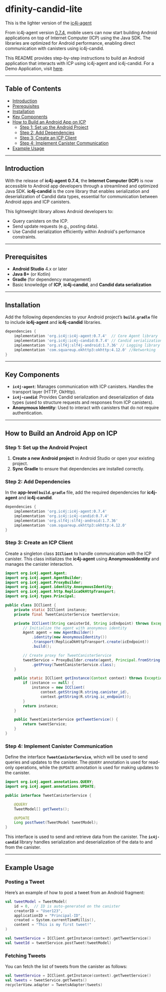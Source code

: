 # dfinity-candid-lite
This is the lighter version of the [ic4j-agent](https://github.com/ic4j/ic4j-agent)

From ic4j-agent version [0.7.4](https://repo1.maven.org/maven2/org/ic4j/ic4j-agent/0.7.4/), mobile users can now start building Android applications on top of Internet Computer (ICP) using the Java SDK. The libraries are optimized for Android performance, enabling direct communication with canisters using ic4j-candid.

This README provides step-by-step instructions to build an Android application that interacts with ICP using ic4j-agent and ic4j-candid.
For a Demo Application, visit [here](https://github.com/nikhil5642/ICP-TweetApp).

---

## Table of Contents
- [Introduction](#introduction)
- [Prerequisites](#prerequisites)
- [Installation](#installation)
- [Key Components](#key-components)
- [How to Build an Android App on ICP](#how-to-build-an-android-app-on-icp)
  - [Step 1: Set up the Android Project](#step-1-set-up-the-android-project)
  - [Step 2: Add Dependencies](#step-2-add-dependencies)
  - [Step 3: Create an ICP Client](#step-3-create-an-icp-client)
  - [Step 4: Implement Canister Communication](#step-4-implement-canister-communication)
- [Example Usage](#example-usage)

---

## Introduction

With the release of **ic4j-agent 0.7.4**, the **Internet Computer (ICP)** is now accessible to Android app developers through a streamlined and optimized Java SDK. **ic4j-candid** is the core library that enables serialization and deserialization of Candid data types, essential for communication between Android apps and ICP canisters.

This lightweight library allows Android developers to:
- Query canisters on the ICP.
- Send update requests (e.g., posting data).
- Use Candid serialization efficiently within Android's performance constraints.

---

## Prerequisites

- **Android Studio** 4.x or later
- **Java 8+** (or Kotlin)
- **Gradle** (for dependency management)
- Basic knowledge of **ICP**, **ic4j-candid**, and **Candid data serialization**
  
---

## Installation

Add the following dependencies to your Android project’s **`build.gradle`** file to include **ic4j-agent** and **ic4j-candid** libraries.

```gradle
dependencies {
    implementation 'org.ic4j:ic4j-agent:0.7.4'  // Core Agent library
    implementation 'org.ic4j:ic4j-candid:0.7.4' // Candid serialization
    implementation 'org.slf4j:slf4j-android:1.7.36' // Logging library designed for Android
    implementation 'com.squareup.okhttp3:okhttp:4.12.0' //Networking
}
```

---

## Key Components

- **`ic4j-agent`**: Manages communication with ICP canisters. Handles the transport layer (HTTP, OkHttp).
- **`ic4j-candid`**: Provides Candid serialization and deserialization of data types (used to structure requests and responses from ICP canisters).
- **Anonymous Identity**: Used to interact with canisters that do not require authentication.

---

## How to Build an Android App on ICP

### Step 1: Set up the Android Project

1. **Create a new Android project** in Android Studio or open your existing project.
2. **Sync Gradle** to ensure that dependencies are installed correctly.

### Step 2: Add Dependencies

In the **app-level `build.gradle`** file, add the required dependencies for **ic4j-agent** and **ic4j-candid**.

```gradle
dependencies {
    implementation 'org.ic4j:ic4j-agent:0.7.4'
    implementation 'org.ic4j:ic4j-candid:0.7.4'
    implementation 'org.slf4j:slf4j-android:1.7.36' 
    implementation 'com.squareup.okhttp3:okhttp:4.12.0' 
}
```

### Step 3: Create an ICP Client

Create a singleton class **`ICClient`** to handle communication with the ICP canister. This class initializes the **ic4j-agent** using **AnonymousIdentity** and manages the canister interaction.

```java
import org.ic4j.agent.Agent;
import org.ic4j.agent.AgentBuilder;
import org.ic4j.agent.ProxyBuilder;
import org.ic4j.agent.identity.AnonymousIdentity;
import org.ic4j.agent.http.ReplicaOkHttpTransport;
import org.ic4j.types.Principal;

public class ICClient {
    private static ICClient instance;
    private final TweetCanisterService tweetService;

    private ICClient(String canisterId, String icEndpoint) throws Exception {
        // Initialize the agent with anonymous identity
        Agent agent = new AgentBuilder()
            .identity(new AnonymousIdentity())
            .transport(ReplicaOkHttpTransport.create(icEndpoint))
            .build();

        // Create proxy for TweetCanisterService
        tweetService = ProxyBuilder.create(agent, Principal.fromString(canisterId))
            .getProxy(TweetCanisterService.class);
    }

    public static ICClient getInstance(Context context) throws Exception {
        if (instance == null) {
            instance = new ICClient(
                context.getString(R.string.canister_id),
                context.getString(R.string.ic_endpoint));
        }
        return instance;
    }

    public TweetCanisterService getTweetService() {
        return tweetService;
    }
}
```

### Step 4: Implement Canister Communication

Define the interface **`TweetCanisterService`**, which will be used to send queries and updates to the canister. The `@QUERY` annotation is used for read-only operations, while the `@UPDATE` annotation is used for making updates to the canister.

```java
import org.ic4j.agent.annotations.QUERY;
import org.ic4j.agent.annotations.UPDATE;

public interface TweetCanisterService {

    @QUERY
    TweetModel[] getTweets();

    @UPDATE
    Long postTweet(TweetModel tweetModel);
}
```

This interface is used to send and retrieve data from the canister. The **`ic4j-candid`** library handles serialization and deserialization of the data to and from the canister.

---

## Example Usage

### Posting a Tweet

Here’s an example of how to post a tweet from an Android fragment:

```kotlin
val tweetModel = TweetModel(
    id = 0,  // ID is auto-generated on the canister
    creatorID = "User123",
    applicationID = "Principal-ID",
    created = System.currentTimeMillis(),
    content = "This is my first tweet!"
)

val tweetService = ICClient.getInstance(context).getTweetService()
val tweetId = tweetService.postTweet(tweetModel)
```

### Fetching Tweets

You can fetch the list of tweets from the canister as follows:

```kotlin
val tweetService = ICClient.getInstance(context).getTweetService()
val tweets = tweetService.getTweets()
recyclerView.adapter = TweetsAdapter(tweets)
```
